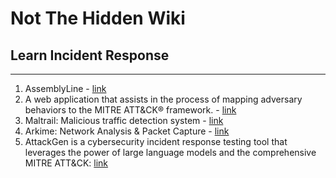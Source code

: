 # Not The Hidden Wiki

## Learn Incident Response
-----

1. AssemblyLine - [link](https://github.com/CybercentreCanada/assemblyline)
2. A web application that assists in the process of mapping adversary behaviors to the MITRE ATT&CK® framework. - [link](https://github.com/cisagov/decider)
3. Maltrail: Malicious traffic detection system - [link](https://github.com/stamparm/maltrail)
4. Arkime: Network Analysis & Packet Capture - [link](https://arkime.com/)
5. AttackGen is a cybersecurity incident response testing tool that leverages the power of large language models and the comprehensive MITRE ATT&CK: [link](https://github.com/mrwadams/attackgen)
